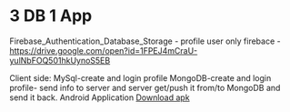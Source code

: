 # 3 DB 1 App
Firebase_Authentication_Database_Storage - profile user
only firebace - https://drive.google.com/open?id=1FPEJ4mCraU-yulNbFOQ501hkUynoS5EB

Client side:
MySql-create and login profile 
MongoDB-create and login profile- send info to server and server get/push it from/to MongoDB and send it back.
Android Application
[Download apk](https://drive.google.com/file/d/19XDecqVJBD4GfZSnSjBAruz0T1F0yP8p/view?usp=sharing)
